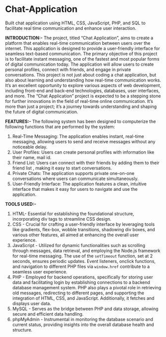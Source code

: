 # Chat-Application
 Built chat application using HTML, CSS, JavaScript, PHP, and SQL to facilitate real time communication and enhance user interaction.

**INTRODUCTION:-** 
The project, titled “Chat Application”, aims to create a platform that enables real-time communication between users over the internet. This application is designed to provide a user-friendly interface for seamless text-based communication.
The primary objective of this project is to facilitate instant messaging, one of the fastest and most popular forms of digital communication today. The application will allow users to create personal profiles, connect with friends, and engage in private conversations.
This project is not just about coding a chat application, but also about learning and understanding how real-time communication works. It’s an excellent opportunity to explore various aspects of web development, including front-end and back-end technologies, databases, user interfaces, and more.
The “Chat Application” project is expected to be a stepping stone for further innovations in the field of real-time online communication. It’s more than just a project; it’s a journey towards understanding and shaping the future of digital communication.

**FEATURES:-**
The following system has been designed to computerize the following functions that are performed by the system:
1.	Real-Time Messaging: The application enables instant, real-time messaging, allowing users to send and receive messages without any noticeable delay.
2.	User Profiles: Users can create personal profiles with information like their name, mail id.
3.	Friend List: Users can connect with their friends by adding them to their friend list , making it easy to start conversations.
4.	Private Chats: The application supports private one-on-one conversations where users can communicate simultaneously.
5.	User-Friendly Interface: The application features a clean, intuitive interface that makes it easy for users to navigate and use the application.

**TOOLS USED:-** 
1. HTML- Essential for establishing the foundational structure, incorporating div tags to streamline CSS design.
2. CSS - Crucial for crafting a user-friendly interface by leveraging tools like gradients, flex-box, wobble transitions, shadowing div boxes, and various other features, all aimed at enhancing the overall user experience.
3. JavaScript - Utilized for dynamic functionalities such as scrolling through messages, data retrieval, and employing the Node.js framework for real-time messaging. The use of the `setTimeout` function, set at 2 seconds, ensures periodic updates. Event listeners, onclick functions, and navigation to different PHP files via `window.href` contribute to a seamless user experience.
4. PHP - Employed for backend operations, specifically for storing user data and facilitating login by establishing connections to a backend database management system. PHP also plays a pivotal role in retrieving old messages, redirecting to different pages, and supporting the integration of HTML, CSS, and JavaScript. Additionally, it fetches and displays user data.
5. MySQL - Serves as the bridge between PHP and data storage, allowing secure and efficient data handling.
6. phpMyAdmin - Instrumental in monitoring the database scenario and current status, providing insights into the overall database health and structure.



